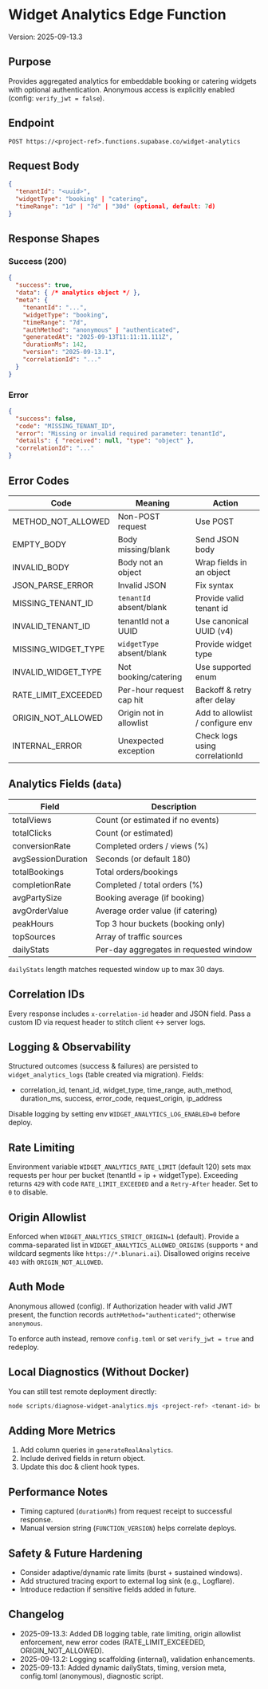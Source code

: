 # Widget Analytics Edge Function

Version: 2025-09-13.3

## Purpose
Provides aggregated analytics for embeddable booking or catering widgets with optional authentication. Anonymous access is explicitly enabled (config: `verify_jwt = false`).

## Endpoint
```
POST https://<project-ref>.functions.supabase.co/widget-analytics
```

## Request Body
```json
{
  "tenantId": "<uuid>",
  "widgetType": "booking" | "catering",
  "timeRange": "1d" | "7d" | "30d" (optional, default: 7d)
}
```

## Response Shapes
### Success (200)
```json
{
  "success": true,
  "data": { /* analytics object */ },
  "meta": {
    "tenantId": "...",
    "widgetType": "booking",
    "timeRange": "7d",
    "authMethod": "anonymous" | "authenticated",
    "generatedAt": "2025-09-13T11:11:11.111Z",
    "durationMs": 142,
    "version": "2025-09-13.1",
    "correlationId": "..."
  }
}
```

### Error
```json
{
  "success": false,
  "code": "MISSING_TENANT_ID",
  "error": "Missing or invalid required parameter: tenantId",
  "details": { "received": null, "type": "object" },
  "correlationId": "..."
}
```

## Error Codes
| Code | Meaning | Action |
|------|---------|--------|
| METHOD_NOT_ALLOWED | Non-POST request | Use POST |
| EMPTY_BODY | Body missing/blank | Send JSON body |
| INVALID_BODY | Body not an object | Wrap fields in an object |
| JSON_PARSE_ERROR | Invalid JSON | Fix syntax |
| MISSING_TENANT_ID | `tenantId` absent/blank | Provide valid tenant id |
| INVALID_TENANT_ID | tenantId not a UUID | Use canonical UUID (v4) |
| MISSING_WIDGET_TYPE | `widgetType` absent/blank | Provide widget type |
| INVALID_WIDGET_TYPE | Not booking/catering | Use supported enum |
| RATE_LIMIT_EXCEEDED | Per-hour request cap hit | Backoff & retry after delay |
| ORIGIN_NOT_ALLOWED | Origin not in allowlist | Add to allowlist / configure env |
| INTERNAL_ERROR | Unexpected exception | Check logs using correlationId |

## Analytics Fields (`data`)
| Field | Description |
|-------|-------------|
| totalViews | Count (or estimated if no events) |
| totalClicks | Count (or estimated) |
| conversionRate | Completed orders / views (%) |
| avgSessionDuration | Seconds (or default 180) |
| totalBookings | Total orders/bookings |
| completionRate | Completed / total orders (%) |
| avgPartySize | Booking average (if booking) |
| avgOrderValue | Average order value (if catering) |
| peakHours | Top 3 hour buckets (booking only) |
| topSources | Array of traffic sources |
| dailyStats | Per-day aggregates in requested window |

`dailyStats` length matches requested window up to max 30 days.

## Correlation IDs
Every response includes `x-correlation-id` header and JSON field. Pass a custom ID via request header to stitch client ↔ server logs.

## Logging & Observability
Structured outcomes (success & failures) are persisted to `widget_analytics_logs` (table created via migration). Fields:
- correlation_id, tenant_id, widget_type, time_range, auth_method, duration_ms, success, error_code, request_origin, ip_address

Disable logging by setting env `WIDGET_ANALYTICS_LOG_ENABLED=0` before deploy.

## Rate Limiting
Environment variable `WIDGET_ANALYTICS_RATE_LIMIT` (default 120) sets max requests per hour per bucket (tenantId + ip + widgetType). Exceeding returns `429` with code `RATE_LIMIT_EXCEEDED` and a `Retry-After` header. Set to `0` to disable.

## Origin Allowlist
Enforced when `WIDGET_ANALYTICS_STRICT_ORIGIN=1` (default). Provide a comma-separated list in `WIDGET_ANALYTICS_ALLOWED_ORIGINS` (supports `*` and wildcard segments like `https://*.blunari.ai`). Disallowed origins receive `403` with `ORIGIN_NOT_ALLOWED`.

## Auth Mode
Anonymous allowed (config). If Authorization header with valid JWT present, the function records `authMethod="authenticated"`; otherwise `anonymous`.

To enforce auth instead, remove `config.toml` or set `verify_jwt = true` and redeploy.

## Local Diagnostics (Without Docker)
You can still test remote deployment directly:
```powershell
node scripts/diagnose-widget-analytics.mjs <project-ref> <tenant-id> booking 7d
```

## Adding More Metrics
1. Add column queries in `generateRealAnalytics`.
2. Include derived fields in return object.
3. Update this doc & client hook types.

## Performance Notes
- Timing captured (`durationMs`) from request receipt to successful response.
- Manual version string (`FUNCTION_VERSION`) helps correlate deploys.

## Safety & Future Hardening
- Consider adaptive/dynamic rate limits (burst + sustained windows).
- Add structured tracing export to external log sink (e.g., Logflare).
- Introduce redaction if sensitive fields added in future.

## Changelog
- 2025-09-13.3: Added DB logging table, rate limiting, origin allowlist enforcement, new error codes (RATE_LIMIT_EXCEEDED, ORIGIN_NOT_ALLOWED).
- 2025-09-13.2: Logging scaffolding (internal), validation enhancements.
- 2025-09-13.1: Added dynamic dailyStats, timing, version meta, config.toml (anonymous), diagnostic script.
